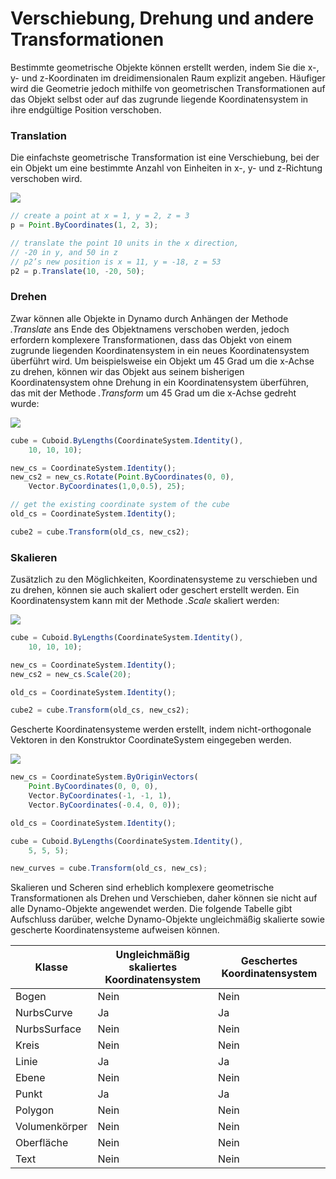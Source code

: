# Verschiebung, Drehung und andere Transformationen

Bestimmte geometrische Objekte können erstellt werden, indem Sie die x-, y- und z-Koordinaten im dreidimensionalen Raum explizit angeben. Häufiger wird die Geometrie jedoch mithilfe von geometrischen Transformationen auf das Objekt selbst oder auf das zugrunde liegende Koordinatensystem in ihre endgültige Position verschoben.

### Translation

Die einfachste geometrische Transformation ist eine Verschiebung, bei der ein Objekt um eine bestimmte Anzahl von Einheiten in x-, y- und z-Richtung verschoben wird.

![](../images/8-2/5/Transformations\_01.png)

```js
// create a point at x = 1, y = 2, z = 3
p = Point.ByCoordinates(1, 2, 3);

// translate the point 10 units in the x direction,
// -20 in y, and 50 in z
// p2’s new position is x = 11, y = -18, z = 53
p2 = p.Translate(10, -20, 50);
```

### Drehen

Zwar können alle Objekte in Dynamo durch Anhängen der Methode _.Translate_ ans Ende des Objektnamens verschoben werden, jedoch erfordern komplexere Transformationen, dass das Objekt von einem zugrunde liegenden Koordinatensystem in ein neues Koordinatensystem überführt wird. Um beispielsweise ein Objekt um 45 Grad um die x-Achse zu drehen, können wir das Objekt aus seinem bisherigen Koordinatensystem ohne Drehung in ein Koordinatensystem überführen, das mit der Methode _.Transform_ um 45 Grad um die x-Achse gedreht wurde:

![](../images/8-2/5/Transformations\_02.png)

```js
cube = Cuboid.ByLengths(CoordinateSystem.Identity(),
    10, 10, 10);

new_cs = CoordinateSystem.Identity();
new_cs2 = new_cs.Rotate(Point.ByCoordinates(0, 0),
    Vector.ByCoordinates(1,0,0.5), 25);

// get the existing coordinate system of the cube
old_cs = CoordinateSystem.Identity();

cube2 = cube.Transform(old_cs, new_cs2);
```

### Skalieren

Zusätzlich zu den Möglichkeiten, Koordinatensysteme zu verschieben und zu drehen, können sie auch skaliert oder geschert erstellt werden. Ein Koordinatensystem kann mit der Methode _.Scale_ skaliert werden:

![](../images/8-2/5/Transformations\_03.png)

```js
cube = Cuboid.ByLengths(CoordinateSystem.Identity(),
    10, 10, 10);

new_cs = CoordinateSystem.Identity();
new_cs2 = new_cs.Scale(20);

old_cs = CoordinateSystem.Identity();

cube2 = cube.Transform(old_cs, new_cs2);
```

Gescherte Koordinatensysteme werden erstellt, indem nicht-orthogonale Vektoren in den Konstruktor CoordinateSystem eingegeben werden.

![](../images/8-2/5/Transformations\_04.png)

```js
new_cs = CoordinateSystem.ByOriginVectors(
    Point.ByCoordinates(0, 0, 0),
	Vector.ByCoordinates(-1, -1, 1),
	Vector.ByCoordinates(-0.4, 0, 0));

old_cs = CoordinateSystem.Identity();

cube = Cuboid.ByLengths(CoordinateSystem.Identity(),
    5, 5, 5);

new_curves = cube.Transform(old_cs, new_cs);
```

Skalieren und Scheren sind erheblich komplexere geometrische Transformationen als Drehen und Verschieben, daher können sie nicht auf alle Dynamo-Objekte angewendet werden. Die folgende Tabelle gibt Aufschluss darüber, welche Dynamo-Objekte ungleichmäßig skalierte sowie gescherte Koordinatensysteme aufweisen können.

| Klasse | Ungleichmäßig skaliertes Koordinatensystem | Geschertes Koordinatensystem |
| ------------ | ------------------------------------- | ------------------------ |
| Bogen | Nein | Nein |
| NurbsCurve | Ja | Ja |
| NurbsSurface | Nein | Nein |
| Kreis | Nein | Nein |
| Linie | Ja | Ja |
| Ebene | Nein | Nein |
| Punkt | Ja | Ja |
| Polygon | Nein | Nein |
| Volumenkörper | Nein | Nein |
| Oberfläche | Nein | Nein |
| Text | Nein | Nein |
